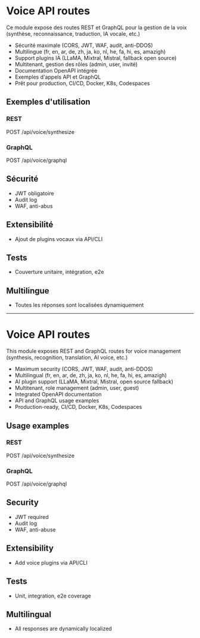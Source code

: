 # Voice API routes

Ce module expose des routes REST et GraphQL pour la gestion de la voix (synthèse, reconnaissance, traduction, IA vocale, etc.)

- Sécurité maximale (CORS, JWT, WAF, audit, anti-DDOS)
- Multilingue (fr, en, ar, de, zh, ja, ko, nl, he, fa, hi, es, amazigh)
- Support plugins IA (LLaMA, Mixtral, Mistral, fallback open source)
- Multitenant, gestion des rôles (admin, user, invité)
- Documentation OpenAPI intégrée
- Exemples d'appels API et GraphQL
- Prêt pour production, CI/CD, Docker, K8s, Codespaces

## Exemples d'utilisation

### REST
POST /api/voice/synthesize

### GraphQL
POST /api/voice/graphql

## Sécurité
- JWT obligatoire
- Audit log
- WAF, anti-abus

## Extensibilité
- Ajout de plugins vocaux via API/CLI

## Tests
- Couverture unitaire, intégration, e2e

## Multilingue
- Toutes les réponses sont localisées dynamiquement

---

# Voice API routes

This module exposes REST and GraphQL routes for voice management (synthesis, recognition, translation, AI voice, etc.)

- Maximum security (CORS, JWT, WAF, audit, anti-DDOS)
- Multilingual (fr, en, ar, de, zh, ja, ko, nl, he, fa, hi, es, amazigh)
- AI plugin support (LLaMA, Mixtral, Mistral, open source fallback)
- Multitenant, role management (admin, user, guest)
- Integrated OpenAPI documentation
- API and GraphQL usage examples
- Production-ready, CI/CD, Docker, K8s, Codespaces

## Usage examples

### REST
POST /api/voice/synthesize

### GraphQL
POST /api/voice/graphql

## Security
- JWT required
- Audit log
- WAF, anti-abuse

## Extensibility
- Add voice plugins via API/CLI

## Tests
- Unit, integration, e2e coverage

## Multilingual
- All responses are dynamically localized
